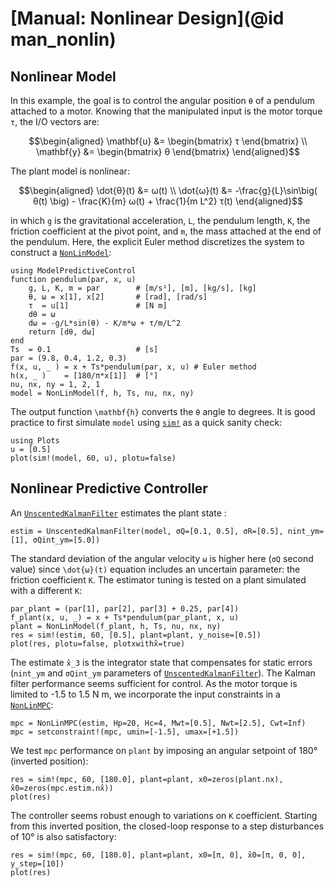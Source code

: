 # [Manual: Nonlinear Design](@id man_nonlin)

## Nonlinear Model

In this example, the goal is to control the angular position ``θ`` of a pendulum
attached to a motor. Knowing that the manipulated input is the motor torque ``τ``, the I/O
vectors are:

```math
\begin{aligned}
    \mathbf{u} &= \begin{bmatrix} τ \end{bmatrix} \\
    \mathbf{y} &= \begin{bmatrix} θ \end{bmatrix}
\end{aligned}
```

The plant model is nonlinear:

```math
\begin{aligned}
    \dot{θ}(t) &= ω(t)                                                                    \\
    \dot{ω}(t) &= -\frac{g}{L}\sin\big( θ(t) \big) - \frac{K}{m} ω(t) + \frac{1}{m L^2} τ(t)
\end{aligned}
```

in which ``g`` is the gravitational acceleration, ``L``, the pendulum length, ``K``, the
friction coefficient at the pivot point, and ``m``, the mass attached at the end of the
pendulum. Here, the explicit Euler method discretizes the system to construct a
[`NonLinModel`](@ref):

```@example 1
using ModelPredictiveControl
function pendulum(par, x, u)
    g, L, K, m = par        # [m/s²], [m], [kg/s], [kg]
    θ, ω = x[1], x[2]       # [rad], [rad/s]
    τ  = u[1]               # [N m]
    dθ = ω
    dω = -g/L*sin(θ) - K/m*ω + τ/m/L^2
    return [dθ, dω]
end
Ts  = 0.1                   # [s]
par = (9.8, 0.4, 1.2, 0.3)
f(x, u, _ ) = x + Ts*pendulum(par, x, u) # Euler method
h(x, _ )    = [180/π*x[1]]  # [°]
nu, nx, ny = 1, 2, 1
model = NonLinModel(f, h, Ts, nu, nx, ny)
```

The output function ``\mathbf{h}`` converts the ``θ`` angle to degrees. It is good practice
to first simulate `model` using [`sim!`](@ref) as a quick sanity check:

```@example 1
using Plots
u = [0.5]
plot(sim!(model, 60, u), plotu=false)
```

## Nonlinear Predictive Controller

An [`UnscentedKalmanFilter`](@ref) estimates the plant state :

```@example 1
estim = UnscentedKalmanFilter(model, σQ=[0.1, 0.5], σR=[0.5], nint_ym=[1], σQint_ym=[5.0])
```

The standard deviation of the angular velocity ``ω`` is higher here (`σQ` second value)
since ``\dot{ω}(t)`` equation includes an uncertain parameter: the friction coefficient
``K``. The estimator tuning is tested on a plant simulated with a different ``K``:

```@example 1
par_plant = (par[1], par[2], par[3] + 0.25, par[4])
f_plant(x, u, _) = x + Ts*pendulum(par_plant, x, u)
plant = NonLinModel(f_plant, h, Ts, nu, nx, ny)
res = sim!(estim, 60, [0.5], plant=plant, y_noise=[0.5])
plot(res, plotu=false, plotxwithx̂=true)
```

The estimate ``x̂_3`` is the integrator state that compensates for static errors (`nint_ym`
and `σQint_ym` parameters of [`UnscentedKalmanFilter`](@ref)). The Kalman filter performance
seems sufficient for control. As the motor torque is limited to -1.5 to 1.5 N m, we
incorporate the input constraints in a [`NonLinMPC`](@ref):

```@example 1
mpc = NonLinMPC(estim, Hp=20, Hc=4, Mwt=[0.5], Nwt=[2.5], Cwt=Inf)
mpc = setconstraint!(mpc, umin=[-1.5], umax=[+1.5])
```

We test `mpc` performance on `plant` by imposing an angular setpoint of 180° (inverted
position):

```@example 1
res = sim!(mpc, 60, [180.0], plant=plant, x0=zeros(plant.nx), x̂0=zeros(mpc.estim.nx̂))
plot(res)
```

The controller seems robust enough to variations on ``K`` coefficient. Starting from this
inverted position, the closed-loop response to a step disturbances of 10° is also
satisfactory:

```@example 1
res = sim!(mpc, 60, [180.0], plant=plant, x0=[π, 0], x̂0=[π, 0, 0], y_step=[10])
plot(res)
```
